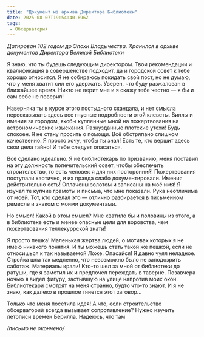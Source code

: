 ```yaml
---
title: "Документ из архива Директора Библиотеки"
date: 2025-08-07T19:54:40.696Z
tags:
 - Обсерватория
---
```


*Датирован 102 годом до Эпохи Владычества. Хранился в архиве документов
Директора Великой Библиотеки*

Я знаю, что ты будешь следующим директором. Твои рекомендации и
квалификация в совершенстве подходит, да и городской совет к тебе хорошо
относится. Я не собираюсь покидать свой пост, но не думаю, что у меня
хватит сил его удержать. Уверен, что буду разжалован в ближайшее время.
Никто не верит мне и я скажу тебе честно — я бы и сам себе не поверил!

Наверняка ты в курсе этого постыдного скандала, и нет смысла
пересказывать здесь все гнусные подробности этой клеветы. Виллы и имения
за городом, якобы купленные мной на пожертвования на астрономические
изыскания. Разнузданные плотские утехи! Будь спокоен. Я не стану просить
о помощи. Всё обстряпано слишком качественно. Я просто хочу, чтобы ты
знал! Есть те, кто вершит здесь свои дела тайно! И тебе следует
опасаться.

Всё сделано идеально. Я не библиотекарь по призванию, меня поставил на
эту должность попечительский совет, чтобы обеспечить строительство, то
есть человек я для них посторонний! Пожертвования поступали хаотично, и
их правда слабо документировали. Имения действительно есть! Оплачены
золотом и записаны на моё имя! Я изучал те купчие грамоты и письма, что
мне показали. Рука неотличима от моей. Тот, кто сделал это — отлично
разбирается в письменном ремесле и знаком с моими документами.

Но смысл! Какой в этом смысл? Мне хватило бы и половины из этого, а в
библиотеке есть и менее опасные цели для воровства, чем пожертвования
теллекуррской знати!

Я просто пешка! Маленькая жертва людей, о мотивах которых я не имею
никакого понятия. И ты можешь стать такой же пешкой, если не относишься
к так называемой Ложе. Опасайся! Я давно чуял неладное. Стройка шла так
медленно, что невозможно было не заподозрить саботаж. Материалы крали!
Кто-то шел за мной от библиотеки до ратуши, где я заметил их и предпочел
переждать в таверне. Позавчера ночью я видел фигуру, застывшую на улице
напротив моих окон. Библиотекари смотрят на меня странно, будто что-то
знают. И я не знаю, как далеко в прошлое тянется этот заговор…

Только что меня посетила идея! А что, если строительство обсерваторий
всегда вызывает сопротивление? Нужно изучить летописи времен Берилла.
Надеюсь, что там

*/письмо не окончено/*
